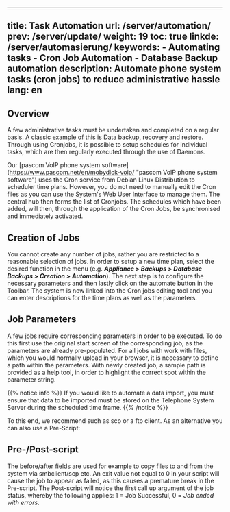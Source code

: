 
---
title: Task Automation
url: /server/automation/
prev: /server/update/
weight: 19
toc: true
linkde: /server/automasierung/
keywords:
    - Automating tasks
    - Cron Job Automation
    - Database Backup automation
description: Automate phone system tasks (cron jobs) to reduce administrative hassle
lang: en
---

## Overview
A few administrative tasks must be undertaken and completed on a regular basis. A classic example of this is Data backup, recovery and restore.
Through using Cronjobs, it is possible to setup schedules for individual tasks, which are then regularly executed through the use of Daemons. 

Our [pascom VoIP phone system software] (https://www.pascom.net/en/mobydick-voip/ "pascom VoIP phone system software") uses the Cron service from Debian Linux Distribution to scheduler time plans.  However, you do not need to manually edit the Cron files as you can use the System's Web User Interface to manage them. The central hub then forms the list of Cronjobs. The schedules which have been added, will then, through the application of the Cron Jobs, be synchronised and immediately activated. 

## Creation of Jobs
You cannot create any number of jobs, rather you are restricted to a reasonable selection of jobs. In order to setup a new time plan, select the desired function in the menu (e.g. ***Appliance > Backups > Database Backups > Creation > Automation***). The next step is to configure the necessary parameters and then lastly click on the automate button in the Toolbar. The system is now linked into the Cron jobs editing tool and you can enter descriptions for the time plans as well as the parameters. 

## Job Parameters
A few jobs require corresponding parameters in order to be executed. To do this first use the original start screen of the corresponding job, as the parameters are already pre-populated. 
For all jobs with work with files, which you would normally upload in your browser, it is necessary to define a path within the parameters. With newly created job, a sample path is provided as a help tool, in order to highlight the correct spot within the parameter string.

{{% notice info %}}
If you would like to automate a data import, you must ensure that data to be imported must be stored on the Telephone System Server during the scheduled time frame.
{{% /notice %}}


To this end, we recommend such as scp or a ftp client. As an alternative you can also use a Pre-Script:


## Pre-/Post-script
The before/after fields are used for example to copy files to and from the system via smbclient/scp etc. An exit value not equal to 0 in your script will cause the job to appear as failed, as this causes a premature break in the Pre-script. The Post-script will notice the first call up argument of the job status, whereby the following applies: 1 = Job Successful, 0 = *Job ended with errors*.
